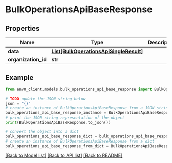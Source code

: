 # BulkOperationsApiBaseResponse


## Properties

Name | Type | Description | Notes
------------ | ------------- | ------------- | -------------
**data** | [**List[BulkOperationsApiSingleResult]**](BulkOperationsApiSingleResult.md) |  | 
**organization_id** | **str** |  | 

## Example

```python
from env0_client.models.bulk_operations_api_base_response import BulkOperationsApiBaseResponse

# TODO update the JSON string below
json = "{}"
# create an instance of BulkOperationsApiBaseResponse from a JSON string
bulk_operations_api_base_response_instance = BulkOperationsApiBaseResponse.from_json(json)
# print the JSON string representation of the object
print(BulkOperationsApiBaseResponse.to_json())

# convert the object into a dict
bulk_operations_api_base_response_dict = bulk_operations_api_base_response_instance.to_dict()
# create an instance of BulkOperationsApiBaseResponse from a dict
bulk_operations_api_base_response_from_dict = BulkOperationsApiBaseResponse.from_dict(bulk_operations_api_base_response_dict)
```
[[Back to Model list]](../README.md#documentation-for-models) [[Back to API list]](../README.md#documentation-for-api-endpoints) [[Back to README]](../README.md)


